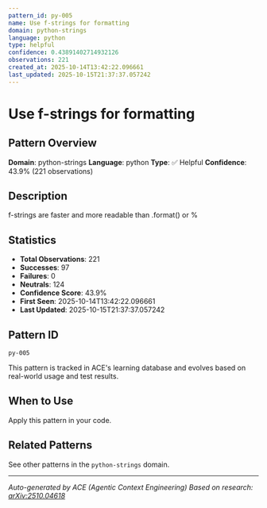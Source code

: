 ```yaml
---
pattern_id: py-005
name: Use f-strings for formatting
domain: python-strings
language: python
type: helpful
confidence: 0.43891402714932126
observations: 221
created_at: 2025-10-14T13:42:22.096661
last_updated: 2025-10-15T21:37:37.057242
---
```

# Use f-strings for formatting

## Pattern Overview

**Domain**: python-strings
**Language**: python
**Type**: ✅ Helpful
**Confidence**: 43.9% (221 observations)

## Description

f-strings are faster and more readable than .format() or %

## Statistics

- **Total Observations**: 221
- **Successes**: 97
- **Failures**: 0
- **Neutrals**: 124
- **Confidence Score**: 43.9%
- **First Seen**: 2025-10-14T13:42:22.096661
- **Last Updated**: 2025-10-15T21:37:37.057242

## Pattern ID

```
py-005
```

This pattern is tracked in ACE's learning database and evolves based on real-world usage and test results.

## When to Use

Apply this pattern in your code.

## Related Patterns

See other patterns in the `python-strings` domain.

---

*Auto-generated by ACE (Agentic Context Engineering)*
*Based on research: [arXiv:2510.04618](https://arxiv.org/abs/2510.04618)*
